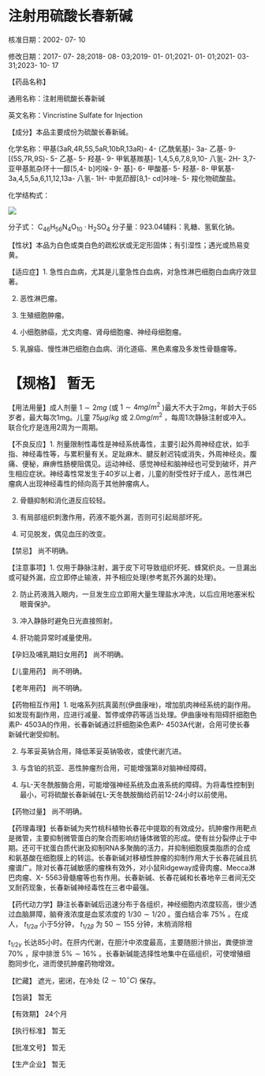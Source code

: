 # 注射用硫酸长春新碱

核准日期：2002- 07- 10

修改日期：2017- 07- 28;2018- 08- 03;2019- 01- 01;2021- 01- 01;2021- 03- 31;2023- 10- 17

【药品名称】

通用名称：注射用硫酸长春新碱

英文名称：Vincristine Sulfate for Injection

【成分】本品主要成份为硫酸长春新碱。

化学名称：甲基(3aR,4R,5S,5aR,10bR,13aR)- 4- (乙酰氧基)- 3a- 乙基- 9- [(5S,7R,9S)- 5- 乙基- 5- 羟基- 9- 甲氧基羰基]- 1,4,5,6,7,8,9,10- 八氢- 2H- 3,7- 亚甲基氮杂环十一醇[5,4- b]吲哚- 9- 基]- 6- 甲酸基- 5- 羟基- 8- 甲氧基- 3a,4,5,5a,6,11,12,13a- 八氢- 1H- 中氮茚醇[8,1- cd]咔唑- 5- 羧化物硫酸盐。

化学结构式：

![](https://cdn-mineru.openxlab.org.cn/result/2025-08-07/641c0aa8-5bf4-4457-aedf-ecd843a44b3f/f0a7e635b7d48eb13c6d4fb61aea6c562e7b925d1c2fcade1cba5db0b58f81bf.jpg)

分子式： $\mathrm{C_{46}H_{56}N_{4}O_{10}\cdot H_{2}SO_{4}}$ 分子量：923.04辅料：乳糖、氢氧化钠。

【性状】本品为白色或类白色的疏松状或无定形固体；有引湿性；遇光或热易变黄。

【适应症】1. 急性白血病，尤其是儿童急性白血病，对急性淋巴细胞白血病疗效显著。

2. 恶性淋巴瘤。

3. 生殖细胞肿瘤。

4. 小细胞肺癌，尤文肉瘤、肾母细胞瘤、神经母细胞瘤。

5. 乳腺癌、慢性淋巴细胞白血病、消化道癌、黑色素瘤及多发性骨髓瘤等。

# 【规格】 暂无

【用法用量】成人剂量  $1\sim 2mg$  (或  $1\sim 4mg / m^2$  )最大不大于2mg，年龄大于65岁者，最大每次1mg。儿童 $75\mu g / kg$  或  $2.0mg / m^2$  ，每周1次静脉注射或冲入。联合化疗是连用2周为一周期。

【不良反应】1. 剂量限制性毒性是神经系统毒性，主要引起外周神经症状，如手指、神经毒性等，与累积量有关。足趾麻木、腱反射迟钝或消失，外周神经炎。腹痛、便秘，麻痹性肠梗阻偶见。运动神经、感觉神经和脑神经也可受到破坏，并产生相应症状。神经毒性常发生于40岁以上者，儿童的耐受性好于成人，恶性淋巴瘤病人出现神经毒性的倾向高于其他肿瘤病人。

2. 骨髓抑制和消化道反应较轻。

3. 有局部组织刺激作用，药液不能外漏，否则可引起局部坏死。

4. 可见脱发，偶见血压的改变。

【禁忌】 尚不明确。

【注意事项】1. 仅用于静脉注射，漏于皮下可导致组织坏死、蜂窝织炎。一旦漏出或可疑外漏，应立即停止输液，并予相应处理(参考氮芥外漏的处理)。

2. 防止药液溅入眼内，一旦发生应立即用大量生理盐水冲洗，以后应用地塞米松眼膏保护。

3. 冲入静脉时避免日光直接照射。

4. 肝功能异常时减量使用。

【孕妇及哺乳期妇女用药】 尚不明确。

【儿童用药】 尚不明确。

【老年用药】 尚不明确。

【药物相互作用】1. 吡咯系列抗真菌剂(伊曲康唑)，增加肌肉神经系统的副作用。如发现有副作用，应进行减量、暂停或停药等适当处理。伊曲康唑有阻碍肝细胞色素P- 4503A的作用，长春新碱通过肝细胞染色素P- 4503A代谢，合用可使长春新碱代谢受抑制。

2. 与苯妥英钠合用，降低苯妥英钠吸收，或使代谢亢进。

3. 与含铂的抗亚、恶性肿瘤剂合用，可能增强第8对脑神经障碍。

4. 与L-天冬酰胺酶合用，可能增强神经系统及血液系统的障碍。为将毒性控制到最小，可将硫酸长春新碱在L-天冬酰胺酶给药前12-24小时以前使用。

【药物过量】 尚不明确。

【药理毒理】长春新碱为夹竹桃科植物长春花中提取的有效成分。抗肿瘤作用靶点是微管，主要抑制微管蛋白的聚合而影响纺锤体微管的形成。使有丝分裂停止于中期。还可干扰蛋白质代谢及抑制RNA多聚酶的活力，并抑制细胞膜类脂质的合成和氨基酸在细胞膜上的转运。长春新碱对移植性肿瘤的抑制作用大于长春花碱且抗瘤谱广。除对长春花碱敏感的瘤株有效外，对小鼠Ridgeway成骨肉瘤、Mecca淋巴肉瘤、X- 5563骨髓瘤等也有作用。长春新碱、长春花碱和长春地辛三者间无交叉耐药现象，长春新碱神经毒性在三者中最强。

【药代动力学】静注长春新碱后迅速分布于各组织，神经细胞内浓度较高，很少透过血脑屏障，脑脊液浓度是血浆浓度的  $1 / 30\sim 1 / 20$  。蛋白结合率  $75\%$  。在成人，  $t_{1 / 2a}$  小于5分钟，  $t_{1 / 2\beta}$  为  $50\sim 155$  分钟，末梢消除相

$t_{1 / 2\gamma}$  长达85小时。在肝内代谢，在胆汁中浓度最高，主要随胆汁排出，粪便排泄  $70\%$  ，尿中排泄  $5\% \sim 16\%$  。长春新碱能选择性地集中在癌组织，可使增殖细胞同步化，进而使抗肿瘤药物增效。

【贮藏】 遮光，密闭，在冷处  $(2\sim 10^{\circ}C)$  保存。

【包装】 暂无

【有效期】 24个月

【执行标准】 暂无

【批准文号】 暂无

【生产企业】 暂无